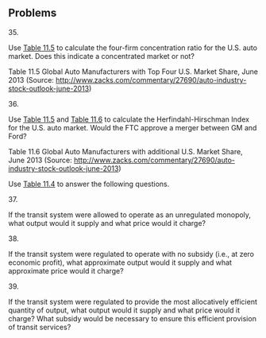 ## Problems

35\.

Use [Table 11.5](#Table_11_03) to calculate the four-firm concentration
ratio for the U.S. auto market. Does this indicate a concentrated market
or not?

Table 11.5 Global Auto Manufacturers with Top Four U.S. Market Share,
June 2013 (Source:
http://www.zacks.com/commentary/27690/auto-industry-stock-outlook-june-2013)

36\.

Use [Table 11.5](#Table_11_03) and [Table 11.6](#Table_11_04) to
calculate the Herfindahl-Hirschman Index for the U.S. auto market. Would
the FTC approve a merger between GM and Ford?

Table 11.6 Global Auto Manufacturers with additional U.S. Market Share,
June 2013 (Source:
http://www.zacks.com/commentary/27690/auto-industry-stock-outlook-june-2013)

Use [Table
11.4](http://openstax.org/books/principles-microeconomics-3e/pages/11-self-check-questions#Table_11_06)
to answer the following questions.

37\.

If the transit system were allowed to operate as an unregulated
monopoly, what output would it supply and what price would it charge?

38\.

If the transit system were regulated to operate with no subsidy (i.e.,
at zero economic profit), what approximate output would it supply and
what approximate price would it charge?

39\.

If the transit system were regulated to provide the most allocatively
efficient quantity of output, what output would it supply and what price
would it charge? What subsidy would be necessary to ensure this
efficient provision of transit services?
